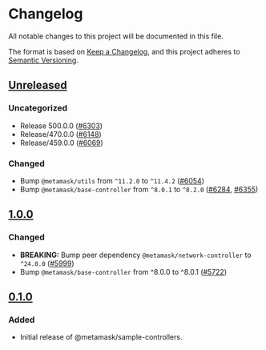 # Changelog

All notable changes to this project will be documented in this file.

The format is based on [Keep a Changelog](https://keepachangelog.com/en/1.0.0/),
and this project adheres to [Semantic Versioning](https://semver.org/spec/v2.0.0.html).

## [Unreleased]

### Uncategorized

- Release 500.0.0 ([#6303](https://github.com/MetaMask/core/pull/6303))
- Release/470.0.0 ([#6148](https://github.com/MetaMask/core/pull/6148))
- Release/459.0.0 ([#6069](https://github.com/MetaMask/core/pull/6069))

### Changed

- Bump `@metamask/utils` from `^11.2.0` to `^11.4.2` ([#6054](https://github.com/MetaMask/core/pull/6054))
- Bump `@metamask/base-controller` from `^8.0.1` to `^8.2.0` ([#6284](https://github.com/MetaMask/core/pull/6284), [#6355](https://github.com/MetaMask/core/pull/6355))

## [1.0.0]

### Changed

- **BREAKING:** Bump peer dependency `@metamask/network-controller` to `^24.0.0` ([#5999](https://github.com/MetaMask/core/pull/5999))
- Bump `@metamask/base-controller` from ^8.0.0 to ^8.0.1 ([#5722](https://github.com/MetaMask/core/pull/5722))

## [0.1.0]

### Added

- Initial release of @metamask/sample-controllers.

[Unreleased]: https://github.com/MetaMask/core/compare/@metamask/sample-controllers@1.0.0...HEAD
[1.0.0]: https://github.com/MetaMask/core/compare/@metamask/sample-controllers@0.1.0...@metamask/sample-controllers@1.0.0
[0.1.0]: https://github.com/MetaMask/core/releases/tag/@metamask/sample-controllers@0.1.0
